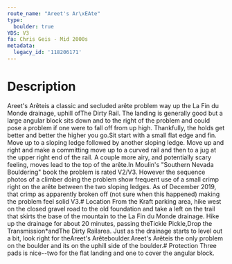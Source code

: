 ```yaml
---
route_name: "Areet's Ar\xEAte"
type:
  boulder: true
YDS: V3
fa: Chris Geis - Mid 2000s
metadata:
  legacy_id: '118206171'
---
```

# Description
Areet's Arêteis a classic and secluded arête problem way up the La Fin du Monde drainage, uphill ofThe Dirty Rail. The landing is generally good but a large angular block sits down and to the right of the problem and could pose a problem if one were to fall off from up high. Thankfully, the holds get better and better the higher you go.Sit start with a small flat edge and fin. Move up to a sloping ledge followed by another sloping ledge. Move up and right and make a committing move up to a curved rail and then to a jug at the upper right end of the rail. A couple more airy, and potentially scary feeling, moves lead to the top of the arête.In Moulin's "Southern Nevada Bouldering" book the problem is rated V2/V3. However the sequence photos of a climber doing the problem show frequent use of a small crimp right on the arête between the two sloping ledges. As of December 2019, that crimp as apparently broken off (not sure when this happened) making the problem feel solid V3.# Location
From the Kraft parking area, hike west on the closed gravel road to the old foundation and take a left on the trail that skirts the base of the mountain to the La Fin du Monde drainage. Hike up the drainage for about 20 minutes, passing theTickle Pickle,Drop the Transmission*andThe Dirty Railarea. Just as the drainage starts to level out a bit, look right for theAreet's Arêteboulder.Areet's Arêteis the only problem on the boulder and its on the uphill side of the boulder.# Protection
Three pads is nice--two for the flat landing and one to cover the angular block.